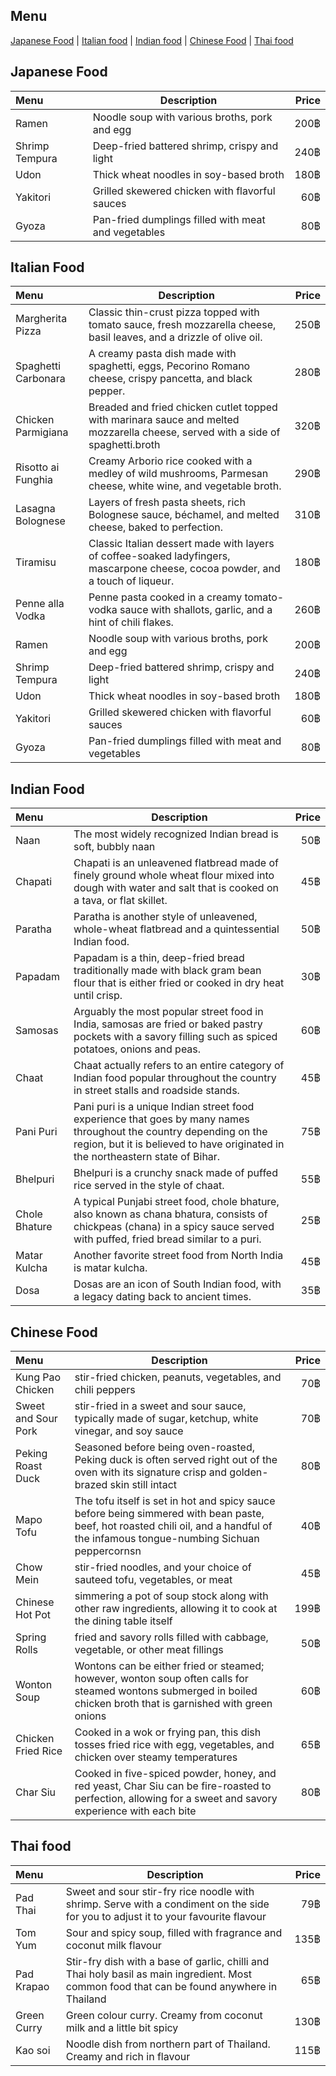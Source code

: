 ## Menu
[Japanese Food](#japanese-food) | [Italian food](#italian-food) | [Indian food](#indian-food) | [Chinese Food](#chinese-food) | [Thai food](#thai-food)

## Japanese Food
| Menu                               |Description                                         | Price  |
|:-----------------------------------|----------------------------------------------------|-------:|
| Ramen                              |Noodle soup with various broths, pork and egg       |  200฿  |
| Shrimp Tempura                     |Deep-fried battered shrimp, crispy and light        |  240฿  |
| Udon                               |Thick wheat noodles in soy-based broth              |  180฿  |
| Yakitori                           |Grilled skewered chicken with flavorful sauces      |  60฿   |
| Gyoza                              |Pan-fried dumplings filled with meat and vegetables |  80฿   |

## Italian Food
| Menu                               |Description                                         | Price  |
|:-----------------------------------|----------------------------------------------------|-------:|
| Margherita Pizza                              |Classic thin-crust pizza topped with tomato sauce, fresh mozzarella cheese, basil leaves, and a drizzle of olive oil.       |  250฿  |
| Spaghetti Carbonara                     |A creamy pasta dish made with spaghetti, eggs, Pecorino Romano cheese, crispy pancetta, and black pepper.      |  280฿  |
| Chicken Parmigiana                             |Breaded and fried chicken cutlet topped with marinara sauce and melted mozzarella cheese, served with a side of spaghetti.broth              |  320฿  |
| Risotto ai Funghia                           |Creamy Arborio rice cooked with a medley of wild mushrooms, Parmesan cheese, white wine, and vegetable broth.     |  290฿   |
| Lasagna Bolognese                           |Layers of fresh pasta sheets, rich Bolognese sauce, béchamel, and melted cheese, baked to perfection. |  310฿   |
| Tiramisu                           |Classic Italian dessert made with layers of coffee-soaked ladyfingers, mascarpone cheese, cocoa powder, and a touch of liqueur. |  180฿   |
| Penne alla Vodka                           | Penne pasta cooked in a creamy tomato-vodka sauce with shallots, garlic, and a hint of chili flakes. |  260฿   |
| Ramen                              |Noodle soup with various broths, pork and egg       |  200฿  |
| Shrimp Tempura                     |Deep-fried battered shrimp, crispy and light        |  240฿  |
| Udon                               |Thick wheat noodles in soy-based broth              |  180฿  |
| Yakitori                           |Grilled skewered chicken with flavorful sauces      |  60฿   |
| Gyoza                              |Pan-fried dumplings filled with meat and vegetables |  80฿   |

## Indian Food
|          Menu               |    Description                   | Price  |
|:-----------------------------------|-----------------------|-------:|
| Naan    |The most widely recognized Indian bread is soft, bubbly naan |    50฿    |
|  Chapati   |Chapati is an unleavened flatbread made of finely ground whole wheat flour mixed into dough with water and salt that is cooked on a tava, or flat skillet. |      45฿  |
| Paratha    |Paratha is another style of unleavened, whole-wheat flatbread and a quintessential Indian food. |     50฿  |
| Papadam   |Papadam is a thin, deep-fried bread traditionally made with black gram bean flour that is either fried or cooked in dry heat until crisp. |      30฿  |
| Samosas    | Arguably the most popular street food in India, samosas are fried or baked pastry pockets with a savory filling such as spiced potatoes, onions and peas.|      60฿  |
| Chaat    |Chaat actually refers to an entire category of Indian food popular throughout the country in street stalls and roadside stands. |      45฿  |
| Pani Puri    |Pani puri is a unique Indian street food experience that goes by many names throughout the country depending on the region, but it is believed to have originated in the northeastern state of Bihar. |      75฿  |
| Bhelpuri    |Bhelpuri is a crunchy snack made of puffed rice served in the style of chaat. |      55฿  |
| Chole Bhature    |A typical Punjabi street food, chole bhature, also known as chana bhatura, consists of chickpeas (chana) in a spicy sauce served with puffed, fried bread similar to a puri. |      25฿  |
| Matar Kulcha    |Another favorite street food from North India is matar kulcha. |      45฿  |
| Dosa    |Dosas are an icon of South Indian food, with a legacy dating back to ancient times. |      35฿  |

## Chinese Food
| Menu | Description                                                  | Price |
|:-----|--------------------------------------------------------------|------:|
| Kung Pao Chicken |  stir-fried chicken, peanuts, vegetables, and chili peppers |  70฿ |
| Sweet and Sour Pork | stir-fried in a sweet and sour sauce, typically made of sugar, ketchup, white vinegar, and soy sauce |  70฿ |
| Peking Roast Duck | Seasoned before being oven-roasted, Peking duck is often served right out of the oven with its signature crisp and golden-brazed skin still intact |  80฿ |
| Mapo Tofu | The tofu itself is set in hot and spicy sauce before being simmered with bean paste, beef, hot roasted chili oil, and a handful of the infamous tongue-numbing Sichuan peppercornsn |  40฿ |
| Chow Mein | stir-fried noodles, and your choice of sauteed tofu, vegetables, or meat |  45฿ |
| Chinese Hot Pot | simmering a pot of soup stock along with other raw ingredients, allowing it to cook at the dining table itself |  199฿ |
| Spring Rolls | fried and savory rolls filled with cabbage, vegetable, or other meat fillings |  50฿ |
| Wonton Soup | Wontons can be either fried or steamed; however, wonton soup often calls for steamed wontons submerged in boiled chicken broth that is garnished with green onions |  60฿ |
| Chicken Fried Rice | Cooked in a wok or frying pan, this dish tosses fried rice with egg, vegetables, and chicken over steamy temperatures |  65฿ |
| Char Siu | Cooked in five-spiced powder, honey, and red yeast, Char Siu can be fire-roasted to perfection, allowing for a sweet and savory experience with each bite |  80฿ |

## Thai food
|          Menu               |    Description                   | Price  |
|:-----------------------------------|-----------------------|-------:|
| Pad Thai    |Sweet and sour stir-fry rice noodle with shrimp. Serve with a condiment on the side for you to adjust it to your favourite flavour |    79฿    |
| Tom Yum   | Sour and spicy soup, filled with fragrance and coconut milk flavour|    135฿    |
| Pad Krapao    |Stir-fry dish with a base of garlic, chilli and Thai holy basil as main ingredient. Most common food that can be found anywhere in Thailand |    65฿    |
|   Green Curry  |Green colour curry. Creamy from coconut milk and a little bit spicy |    130฿    |
|  Kao soi  |Noodle dish from northern part of Thailand. Creamy and rich in flavour|    115฿    |
